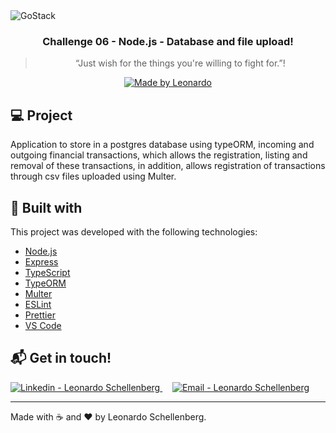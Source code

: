 <img alt="GoStack" />

<h3 align="center">
  Challenge 06 - Node.js - Database and file upload!
</h3>

<blockquote align="center">“Just wish for the things you're willing to fight for.”!</blockquote>

<p align="center">
  <a href="stefanosaffran.com">
    <img alt="Made by Leonardo" src="https://img.shields.io/badge/made%20by-Leonardo Schellenberg-%2304D361">
  </a>
</p>

## :computer: Project

Application to store in a postgres database using typeORM, incoming and outgoing financial transactions, which allows the registration, listing and removal of these transactions, in addition, allows registration of transactions through csv files uploaded using Multer.

## :rocket: Built with

This project was developed with the following technologies:

-   [Node.js](https://nodejs.org/)
-   [Express](https://expressjs.com/)
-   [TypeScript](https://github.com/microsoft/TypeScript)
-   [TypeORM](https://typeorm.io/)
-   [Multer](https://github.com/expressjs/multer)
-   [ESLint](https://eslint.org/)
-   [Prettier](https://prettier.io/)
-   [VS Code](https://code.visualstudio.com/)

## :mailbox_with_mail: Get in touch!

<a href="https://www.linkedin.com/in/leonardo-martins-schellenberg/" target="_blank" >
  <img alt="Linkedin - Leonardo Schellenberg" src="https://img.shields.io/badge/Linkedin--%23F8952D?style=social&logo=linkedin">
</a>&nbsp;&nbsp;&nbsp;
<a href="mailto:leonardo.schellenberg@hotmail.com" target="_blank" >
  <img alt="Email - Leonardo Schellenberg" src="https://img.shields.io/badge/Email--%23F8952D?style=social&logo=gmail">
</a>

---

Made with :coffee: and ❤️ by Leonardo Schellenberg.
